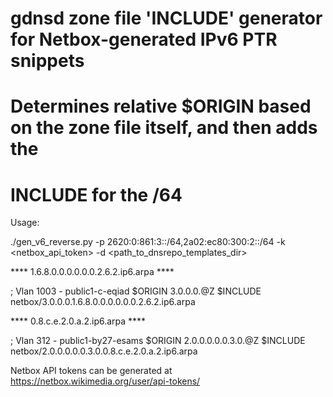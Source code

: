 
# gdnsd zone file 'INCLUDE' generator for Netbox-generated IPv6 PTR snippets

# Determines relative $ORIGIN based on the zone file itself, and then adds the 
# INCLUDE for the /64 

Usage:

./gen_v6_reverse.py -p 2620:0:861:3::/64,2a02:ec80:300:2::/64 -k <netbox_api_token> -d <path_to_dnsrepo_templates_dir>


**** 1.6.8.0.0.0.0.0.0.2.6.2.ip6.arpa ****

; Vlan 1003 - public1-c-eqiad
$ORIGIN 3.0.0.0.@Z
$INCLUDE netbox/3.0.0.0.1.6.8.0.0.0.0.0.0.2.6.2.ip6.arpa


**** 0.8.c.e.2.0.a.2.ip6.arpa ****

; Vlan 312 - public1-by27-esams
$ORIGIN 2.0.0.0.0.0.3.0.@Z
$INCLUDE netbox/2.0.0.0.0.0.3.0.0.8.c.e.2.0.a.2.ip6.arpa


Netbox API tokens can be generated at https://netbox.wikimedia.org/user/api-tokens/

